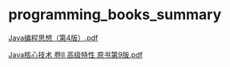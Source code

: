 # programming_books_summary

[Java编程思想（第4版）.pdf](https://pan.baidu.com/s/1r8YOWLOuGno_lfm-CUTbFw?pwd=g4nv)

[Java核心技术 卷II 高级特性 原书第9版.pdf](https://pan.baidu.com/s/1FWw6yAbgspQAG83RxLdACA?pwd=uccu)
